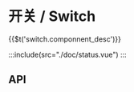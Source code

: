 # 开关 / Switch

<span>{{$t('switch.componnent_desc')}}</span>

:::include(src="./doc/status.vue")
:::

## API

<api-doc name="Switch" :doc="require('./api.json')"></api-doc>
